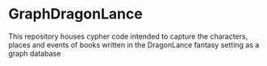 # GraphDragonLance
This repository houses cypher code intended to capture the characters, places and events of books written in the DragonLance fantasy setting as a graph database
